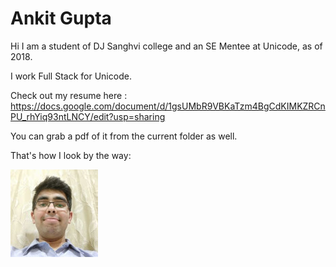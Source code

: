# Ankit Gupta

Hi I am a student of DJ Sanghvi college and an SE Mentee at Unicode, as of 2018.

I work Full Stack for Unicode.

Check out my resume here : https://docs.google.com/document/d/1gsUMbR9VBKaTzm4BgCdKIMKZRCnPU_rhYiq93ntLNCY/edit?usp=sharing

You can grab a pdf of it from the current folder as well.

That's how I look by the way:

![picture](.\picture.jpg)